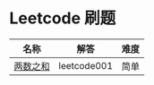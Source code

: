 # Leetcode 刷题

| 名称 | 解答 | 难度 | 
| --- | --- | --- |
| [两数之和](https://leetcode-cn.com/problems/two-sum/) | leetcode001 | 简单 |
